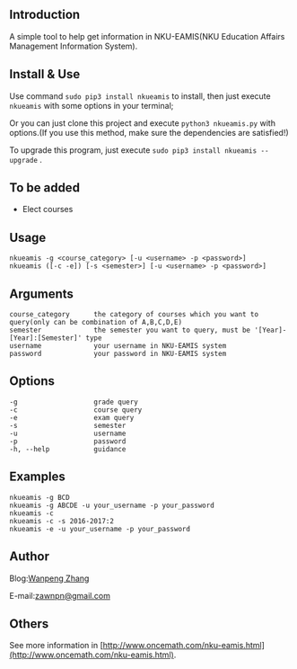 ## Introduction
A simple tool to help get information in NKU-EAMIS(NKU Education Affairs Management Information System).

## Install & Use
Use command `sudo pip3 install nkueamis` to install, then just execute `nkueamis` with some options in your terminal;

Or you can just clone this project and execute `python3 nkueamis.py` with options.(If you use this method, make sure the dependencies are satisfied!)

To upgrade this program, just execute `sudo pip3 install nkueamis --upgrade` .

## To be added
 - Elect courses

## Usage
    nkueamis -g <course_category> [-u <username> -p <password>]
    nkueamis ([-c -e]) [-s <semester>] [-u <username> -p <password>]

## Arguments
    course_category      the category of courses which you want to query(only can be combination of A,B,C,D,E)
    semester             the semester you want to query, must be '[Year]-[Year]:[Semester]' type
    username             your username in NKU-EAMIS system
    password             your password in NKU-EAMIS system

## Options
    -g                   grade query
    -c                   course query
    -e                   exam query
    -s                   semester
    -u                   username
    -p                   password
    -h, --help           guidance

## Examples
    nkueamis -g BCD
    nkueamis -g ABCDE -u your_username -p your_password
    nkueamis -c
    nkueamis -c -s 2016-2017:2
    nkueamis -e -u your_username -p your_password
    
## Author
Blog:[Wanpeng Zhang](http://www.oncemath.com)

E-mail:zawnpn@gmail.com

## Others
See more information in [http://www.oncemath.com/nku-eamis.html](http://www.oncemath.com/nku-eamis.html).

